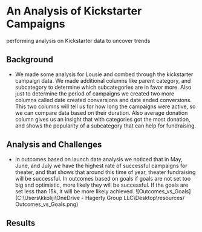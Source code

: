 # An Analysis of Kickstarter Campaigns
performing analysis on Kickstarter data to uncover trends

## Background
* We made some analysis for Lousie and combed through the kickstarter campaign data. We made additional columns like parent category, and subcategory to determine which subcategories are in favor more. 
Also just to determine the period of campaigns we created two more columns called date created conversions and date ended conversions. This two columns will tell us for how long the campaigns were active, so we can compare data based on their duration.
Also average donation column gives us an insight that with categories got the most donation, and shows the popularity of a subcategory that can help for fundraising.


## Analysis and Challenges
* In outcomes based on launch date analysis we noticed that in May, June, and July we have the highest rate of successful campaigns for theater, and that shows that around this time of year, theater fundraising will be successful. 
In outcomes based on goals if goals are not set too big and optimistic, more likely they will be successful. If the goals are set less than 15k, it will be more likely achieved.
![Outcomes_vs_Goals] (C:\Users\kkoliji\OneDrive - Hagerty Group LLC\Desktop\resources/ Outcomes_vs_Goals.png)

## Results 









